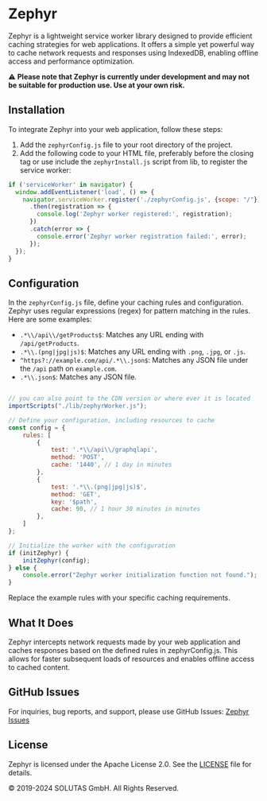 # Zephyr
Zephyr is a lightweight service worker library designed to provide efficient caching strategies for web applications. It offers a simple yet powerful way to cache network requests and responses using IndexedDB, enabling offline access and performance optimization.

⚠️ **Please note that Zephyr is currently under development and may not be suitable for production use. Use at your own risk.**


## Installation

To integrate Zephyr into your web application, follow these steps:

1. Add the `zephyrConfig.js` file to your root directory of the project.
2. Add the following code to your HTML file, preferably before the closing </body> tag or use include the ```zephyrInstall.js``` script from lib, to register the service worker:

```javascript
if ('serviceWorker' in navigator) {
  window.addEventListener('load', () => {
    navigator.serviceWorker.register('./zephyrConfig.js', {scope: "/"})
      .then(registration => {
        console.log('Zephyr worker registered:', registration);
      })
      .catch(error => {
        console.error('Zephyr worker registration failed:', error);
      });
  });
}
```

## Configuration
In the `zephyrConfig.js` file, define your caching rules and configuration. Zephyr uses regular expressions (regex) for pattern matching in the rules. Here are some examples:

- `.*\\/api\\/getProducts$`: Matches any URL ending with `/api/getProducts`.
- `.*\\.(png|jpg|js)$`: Matches any URL ending with `.png`, `.jpg`, or `.js`.
- `^https?://example.com/api/.*\\.json$`: Matches any JSON file under the `/api` path on `example.com`.
- `.*\\.json$`: Matches any JSON file.


```javascript

// you can also point to the CDN version or where ever it is located
importScripts("./lib/zephyrWorker.js");

// Define your configuration, including resources to cache
const config = { 
    rules: [
        {
            test: '.*\\/api\\/graphqlapi',
            method: 'POST',
            cache: '1440', // 1 day in minutes
        },
        {
            test: '.*\\.(png|jpg|js)$',
            method: 'GET',
            key: '$path',
            cache: 90, // 1 hour 30 minutes in minutes
        },        
    ]
};

// Initialize the worker with the configuration
if (initZephyr) {
    initZephyr(config);
} else {
    console.error("Zephyr worker initialization function not found.");
}
```

Replace the example rules with your specific caching requirements.


## What It Does
Zephyr intercepts network requests made by your web application and caches responses based on the defined rules in zephyrConfig.js. This allows for faster subsequent loads of resources and enables offline access to cached content.


## GitHub Issues
For inquiries, bug reports, and support, please use GitHub Issues: [Zephyr Issues](https://github.com/solutas/zephyr/issues)


## License

Zephyr is licensed under the Apache License 2.0. See the [LICENSE](LICENSE) file for details.

© 2019-2024 SOLUTAS GmbH. All Rights Reserved.